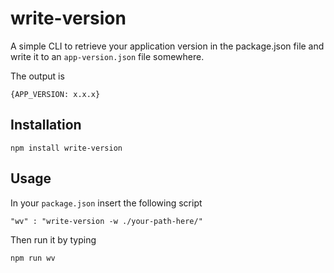 # write-version
A simple CLI to retrieve your application version in the package.json file and write it to an `app-version.json` file somewhere.

The output is

```
{APP_VERSION: x.x.x}
```

## Installation
`npm install write-version`

## Usage
In your `package.json` insert the following script
```
"wv" : "write-version -w ./your-path-here/"
```

Then run it by typing 
```
npm run wv
```
